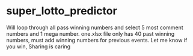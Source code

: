 # super_lotto_predictor
Will loop through all pass winning numbers and select 5 most comment numbers and 1 mega number.
one.xlsx file only has 40 past winning numbers, must add winning numbers for previous events. 
Let me know if you win, Sharing is caring
